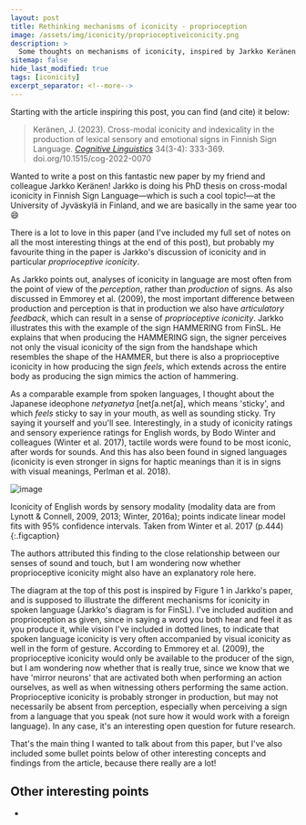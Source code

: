 ```yaml
---
layout: post
title: Rethinking mechanisms of iconicity - proprioception
image: /assets/img/iconicity/proprioceptiveiconicity.png
description: >
  Some thoughts on mechanisms of iconicity, inspired by Jarkko Keränen's excellent recent article in Cognitive Linguistics!
sitemap: false
hide_last_modified: true
tags: [iconicity]
excerpt_separator: <!--more-->
---
```


Starting with the article inspiring this post, you can find (and cite) it below:

 > Keränen, J. (2023). Cross-modal iconicity and indexicality in the production of lexical sensory and emotional signs in Finnish Sign Language. [*Cognitive Linguistics*](https://doi.org/10.1515/cog-2022-0070) 34(3-4): 333-369. doi.org/10.1515/cog-2022-0070

<!--more-->

Wanted to write a post on this fantastic new paper by my friend and colleague Jarkko Keränen! Jarkko is doing his PhD thesis on cross-modal iconicity in Finnish Sign Language—which is such a cool topic!—at the University of Jyväskylä in Finland, and we are basically in the same year too 😄

There is a lot to love in this paper (and I've included my full set of notes on all the most interesting things at the end of this post), but probably my favourite thing in the paper is Jarkko's discussion of iconicity and in particular *proprioceptive iconicity*. 

As Jarkko points out, analyses of iconicity in language are most often from the point of view of the *perception*, rather than *production* of signs. As also discussed in Emmorey et al. (2009), the most important difference between production and perception is that in production we also have *articulatory feedback*, which can result in a sense of *proprioceptive iconicity*. Jarkko illustrates this with the example of the sign HAMMERING from FinSL. He explains that when producing the HAMMERING sign, the signer perceives not only the visual iconicity of the sign from the handshape which resembles the shape of the HAMMER, but there is also a proprioceptive iconicity in how producing the sign _feels_, which extends across the entire body as producing the sign mimics the action of hammering. 

As a comparable example from spoken languages, I thought about the Japanese ideophone *netyanetya* [netʃa.netʃa], which means 'sticky', and which *feels* sticky to say in your mouth, as well as sounding sticky. Try saying it yourself and you'll see. Interestingly, in a study of iconicity ratings and sensory experience ratings for English words, by Bodo Winter and colleagues (Winter et al. 2017), tactile words were found to be most iconic, after words for sounds. And this has also been found in signed languages (iconicity is even stronger in signs for haptic meanings than it is in signs with visual meanings, Perlman et al. 2018).

![image](https://github.com/BonnieMcLean/bonniemclean.github.io/assets/66249141/be7fe617-accd-4805-b84a-3e0c7fc98c1b)

Iconicity of English words by sensory modality (modality data are from Lynott & Connell, 2009, 2013; Winter, 2016a); points indicate linear model fits with 95% confidence intervals. Taken from Winter et al. 2017 (p.444)  
{:.figcaption}

The authors attributed this finding to the close relationship between our senses of sound and touch, but I am wondering now whether proprioceptive iconicity might also have an explanatory role here. 

The diagram at the top of this post is inspired by Figure 1 in Jarkko's paper, and is supposed to illustrate the different mechanisms for iconicity in spoken language (Jarkko's diagram is for FinSL). I've included audition and proprioception as given, since in saying a word you both hear and feel it as you produce it, while vision I've included in dotted lines, to indicate that spoken language iconicity is very often accompanied by visual iconicity as well in the form of gesture. According to Emmorey et al. (2009), the proprioceptive iconicity would only be available to the producer of the sign, but I am wondering now whether that is really true, since we know that we have 'mirror neurons' that are activated both when performing an action ourselves, as well as when witnessing others performing the same action. Proprioceptive iconicity is probably stronger in production, but may not necessarily be absent from perception, especially when perceiving a sign from a language that you speak (not sure how it would work with a foreign language). In any case, it's an interesting open question for future research.

That's the main thing I wanted to talk about from this paper, but I've also included some bullet points below of other interesting concepts and findings from the article, because there really are a lot!

## Other interesting points

* 



